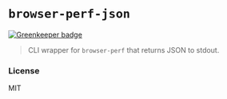 # `browser-perf-json`

[![Greenkeeper badge](https://badges.greenkeeper.io/developit/browser-perf-json.svg)](https://greenkeeper.io/)

> CLI wrapper for `browser-perf` that returns JSON to stdout.

### License

MIT
